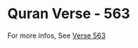 # Quran Verse - 563 

For more infos, See [Verse 563](https://www.quranbookk.com/quran/search?q=563)